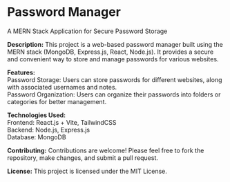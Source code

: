 # Password Manager
A MERN Stack Application for Secure Password Storage

**Description:**
This project is a web-based password manager built using the MERN stack (MongoDB, Express.js, React, Node.js). It provides a secure and convenient way to store and manage passwords for various websites.

**Features:** <br>
Password Storage: Users can store passwords for different websites, along with associated usernames and notes.<br>
Password Organization: Users can organize their passwords into folders or categories for better management.

**Technologies Used:** <br>
Frontend: React.js + Vite, TailwindCSS <br>
Backend: Node.js, Express.js <br>
Database: MongoDB <br>

**Contributing:**
Contributions are welcome! Please feel free to fork the repository, make changes, and submit a pull request.

**License:**
This project is licensed under the MIT License.   


